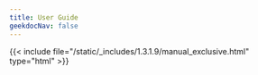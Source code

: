 ```yaml
---
title: User Guide
geekdocNav: false
---
```

{{< include file="/static/_includes/1.3.1.9/manual_exclusive.html" type="html" >}}